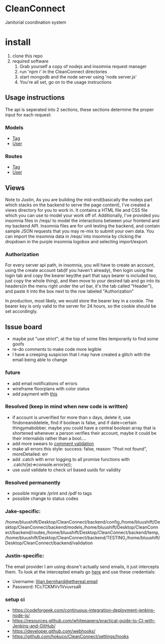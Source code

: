 # CleanConnect
Janitorial coordination system

# install
1. clone this repo
2. required software
    1. Grab yourself a copy of nodejs and insomnia request manager
    2. run 'npm i' in the CleanConnect directories
    3. start mongodb and the node server using 'node server.js'
    4. You're all set, go on to the usage instructions
    
## Usage instructions
The api is seperated into 2 sections, these sections determine the proper input for each request:

### Models
* [Tag](/models/Tag.js)
* [User](/models/User.js)

### Routes
* [Tag](/routes/tag.js)
* [User](/routes/user.js)
    
## Views
Note to Justin, As you are building the mid-end(basically the nodejs part which stacks on the backend to serve the page content), I've created a views directory for you to work in. It contains a HTML file and CSS file which you can use to model your work off of. Additionally, I've provided you insomnia files in /reqs/ to model the interactions between your frontend and my backend API. Insomnia files are for unit testing the backend, and contain sample JSON requests that you may re-mix to submit your own data. You can import the insomnia data in /reqs/ into insomnia by clicking the dropdown in the purple insomnia logobox and selecting import/export.

### Authorization
For every server api path, in insomnia, you will have to create an account, using the create account tab(If you haven't already), then login using the login tab and copy the bearer key(the part that says bearer is included too, just copy the whole thing), and then move to your desired tab and go into its headers(in the menu right under the url bar, it's the tab called "Header"), and paste it into the box next to the row labeled "Authorization"

In production, most likely, we would store the bearer key in a cookie. The bearer key is only valid to the server for 24 hours, so the cookie should be set accordingly.

## Issue board
* maybe put "use strict"; at the top of some files temporarily to find some goofs
* re-do comments to make code more legible
* I have a creeping suspicion that I may have created a glitch with the email being able to change

### future
* add email notifications of errors
* wireframe floorplans with color status
* add payment with [this](https://developers.braintreepayments.com/guides/payment-methods/node)

### Resolved (keep in mind when new code is written)
* if account is unverified for more than x days, delete it, use findoneanddelete, find if boolean is false, and if date>certain thingymabobber. maybe you could have a central boolean array that is shortened whenever a person verifies their account, maybe it could be their internalids rather than a bool....
* add more swears to [comment validation](/validation/apr.js)
* make all errors this style:
	success: false,
	reason: "Post not found",
	moreDetailed: err
* add .catch with error logging to all promise functions with .catch((e)=>console.error(e));
* use uuid validate to check url based uuids for validity


### Resolved permanently
* possible migrate /print and /pdf to tags
* possible change to status codes

### Jake-specific:
/home/bluushift/Desktop/CleanConnect/backend/config,/home/bluushift/Desktop/CleanConnect/backend/models,/home/bluushift/Desktop/CleanConnect/backend/routes,/home/bluushift/Desktop/CleanConnect/backend/temp,/home/bluushift/Desktop/CleanConnect/backend/TESTING,/home/bluushift/Desktop/CleanConnect/backend/validation


### Justin-specific:

The email provider I am using dosne't actually send emails, it just intercepts them. To look at the intercepted emails go [here](https://ethereal.email/login)
and use these credentials:
* Username: lilian.bernhard@ethereal.email
* Password: fCc7CKMVv1VvuvrsaR


### setup ci
* https://codeforgeek.com/continuous-integration-deployment-jenkins-node-js/
* https://resources.github.com/whitepapers/practical-guide-to-CI-with-Jenkins-and-GitHub/
* https://developer.github.com/webhooks/
* https://github.com/hokuco/CleanConnect/settings/hooks